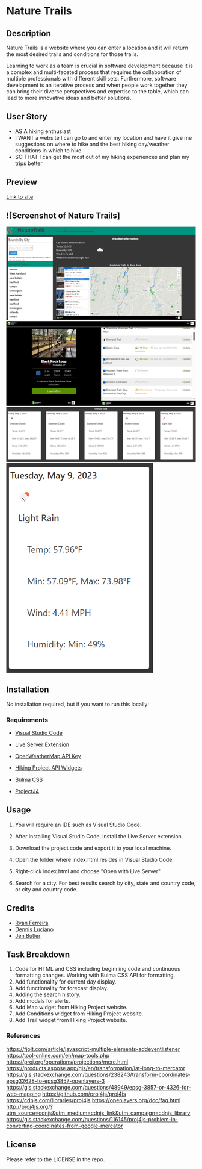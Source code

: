 # Nature Trails

## Description

Nature Trails is a website where you can enter a location and it will return the most desired trails and conditions for those trails.

Learning to work as a team is crucial in software development because it is a complex and multi-faceted process that requires the collaboration of multiple professionals with different skill sets. Furthermore, software development is an iterative process and when people work together they can bring their diverse perspectives and expertise to the table, which can lead to more innovative ideas and better solutions.

## User Story

- AS A hiking enthusiast 
- I WANT a website I can go to and enter my location and have it give me suggestions on where to hike and the best hiking day/weather conditions in which to hike
- SO THAT I can get the most out of my hiking experiences and plan my trips better

## Preview

[Link to site](https://dencoding2023.github.io/naturestrails/)

## ![Screenshot of Nature Trails]

![Alt text](assets/images/nature%20trail%20pg1.png)
![Alt text](assets/images/trail%20options.png)
![Alt text](assets/images/Five%20day%20weather%20forcast.png)
![Alt text](assets/images/individual%20card.png)

## Installation

No installation required, but if you want to run this locally:

### Requirements

- [Visual Studio Code](https://code.visualstudio.com/download)

- [Live Server Extension](https://marketplace.visualstudio.com/items?itemName=ritwickdey.LiveServer)

- [OpenWeatherMap API Key](https://openweathermap.org/)

- [Hiking Project API Widgets](https://www.hikingproject.com/)

- [Bulma CSS](https://bulma.io/)

- [ProjectJ4](http://proj4js.org)

## Usage

1. You will require an IDE such as Visual Studio Code. 

2. After installing Visual Studio Code, install the Live Server extension.

3. Download the project code and export it to your local machine.

4. Open the folder where index.html resides in Visual Studio Code.

5. Right-click index.html and choose "Open with Live Server".

6. Search for a city. For best results search by city, state and country code, or city and country code.

## Credits

- [Ryan Ferreira](https://github.com/RyanTheFerreira)
- [Dennis Luciano](https://github.com/DenCoding2023)
- [Jen Butler](https://github.com/justjenb)

## Task Breakdown

1. Code for HTML and CSS including beginning code and continuous formatting changes. Working with Bulma CSS API for formatting.
2. Add functionality for current day display.
3. Add functionality for forecast display.
4. Adding the search history.
5. Add modals for alerts.
6. Add Map widget from Hiking Project website.
7. Add Conditions widget from Hiking Project website.
8. Add Trail widget from Hiking Project website.

### References

https://fjolt.com/article/javascript-multiple-elements-addeventlistener
https://tool-online.com/en/map-tools.php
https://proj.org/operations/projections/merc.html
https://products.aspose.app/gis/en/transformation/lat-long-to-mercator
https://gis.stackexchange.com/questions/238243/transform-coordinates-epsg32628-to-epsg3857-openlayers-3
https://gis.stackexchange.com/questions/48949/epsg-3857-or-4326-for-web-mapping
https://github.com/proj4js/proj4js
https://cdnjs.com/libraries/proj4js
https://openlayers.org/doc/faq.html
http://proj4js.org/?utm_source=cdnjs&utm_medium=cdnjs_link&utm_campaign=cdnjs_library
https://gis.stackexchange.com/questions/116145/proj4js-problem-in-converting-coordinates-from-google-mercator

## License

Please refer to the LICENSE in the repo.


